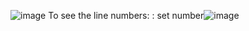 ![image](https://github.com/user-attachments/assets/2f70ed56-9171-4f23-872e-f80b7359d600)
To see the line numbers:
: set number![image](https://github.com/user-attachments/assets/9091d217-963e-4859-943e-02c7ac03800c)


